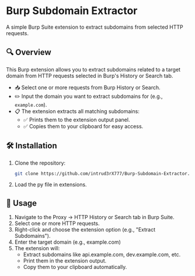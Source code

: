 # Burp Subdomain Extractor

A simple Burp Suite extension to extract subdomains from selected HTTP requests.

## 🔍 Overview

This Burp extension allows you to extract subdomains related to a target domain from HTTP requests selected in Burp's History or Search tab.

- 📥 Select one or more requests from Burp History or Search.
- ✏️ Input the domain you want to extract subdomains for (e.g., `example.com`).
- 📋 The extension extracts all matching subdomains:
  - ✅ Prints them to the extension output panel.
  - ✅ Copies them to your clipboard for easy access.

## 🛠 Installation

1. Clone the repository:
   ```bash
   git clone https://github.com/intrud3rX777/Burp-Subdomain-Extractor.git
2. Load the py file in extensions.

## 🚀 Usage
1. Navigate to the Proxy → HTTP History or Search tab in Burp Suite.
2. Select one or more HTTP requests.
3. Right-click and choose the extension option (e.g., "Extract Subdomains").
4. Enter the target domain (e.g., example.com)
5. The extension will:
   - Extract subdomains like api.example.com, dev.example.com, etc.
   - Print them in the extension output.
   - Copy them to your clipboard automatically.
